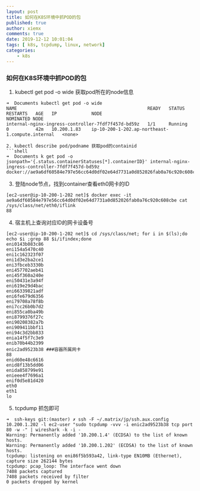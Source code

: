 ```yaml
---
layout: post
title: 如何在K8S环境中抓POD的包
published: true
author: xiemx
comments: true
date: 2019-12-12 10:01:04
tags: [ k8s, tcpdump, linux, network]
categories:
    - k8s
---
```

### 如何在K8S环境中抓POD的包

1. kubectl get pod -o wide 获取pod所在的node信息
```shell
➜  Documents kubectl get pod -o wide 
NAME                                                 READY   STATUS             RESTARTS   AGE   IP             NODE                                              NOMINATED NODE
internal-nginx-ingress-controller-7fdf7f457d-bd59z   1/1     Running            0          42m   10.200.1.83    ip-10-200-1-202.ap-northeast-1.compute.internal   <none>

2. kubectl describe pod/podname 获取pod的containid
```shell
➜  Documents k get pod -o jsonpath='{.status.containerStatuses[*].containerID}' internal-nginx-ingress-controller-7fdf7f457d-bd59z
docker://ae9a6df60584e797e56cc64d0df02e64d7731a0d852026fab0a76c920c608cbe
```

3. 登陆node节点，找到container查看eth0网卡的ID
```shell
[ec2-user@ip-10-200-1-202 net]$ docker exec -it ae9a6df60584e797e56cc64d0df02e64d7731a0d852026fab0a76c920c608cbe cat /sys/class/net/eth0/iflink
88
```

4. 宿主机上查询对应ID的网卡设备号
```
[ec2-user@ip-10-200-1-202 net]$ cd /sys/class/net; for i in $(ls);do echo $i ;grep 88 $i/ifindex;done
eni0143b083c86
eni154a5470c40
eni1c162323f07
eni1d3e2ba2ce1
eni3fbceb3330b
eni457702aeb41
eni45f360a240e
eni50431e3a94f
eni619e29d4bac
eni66339821adf
eni6fe679d6356
eni79708a78f8b
eni7cc26b0b7d2
eni855ca0ba49b
eni8799376f27c
eni90208382a7b
eni909411bbf11
eni94c3d2bb833
enia14f5f7c3e9
enib70b44b2399
enic2ad9523b38 ###容器所属网卡
88
enid60e48c6616
enid8f13b5dd06
enida858799e91
enieee4f7696a1
enif0d5e81d420
eth0
eth1
lo
```

5. tcpdump 抓包即可
```shell
➜  ssh-keys git:(master) ✗ ssh -F ~/.matrix/jp/ssh.aux.config 10.200.1.202 -l ec2-user "sudo tcpdump -vvv -i enic2ad9523b38 tcp port 80 -w -" | wireshark -k -i -
Warning: Permanently added '10.200.1.4' (ECDSA) to the list of known hosts.
Warning: Permanently added '10.200.1.202' (ECDSA) to the list of known hosts.
tcpdump: listening on eni86f5b593a42, link-type EN10MB (Ethernet), capture size 262144 bytes
tcpdump: pcap_loop: The interface went down
7408 packets captured
7408 packets received by filter
0 packets dropped by kernel
```
